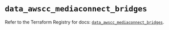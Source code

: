 # `data_awscc_mediaconnect_bridges`

Refer to the Terraform Registry for docs: [`data_awscc_mediaconnect_bridges`](https://registry.terraform.io/providers/hashicorp/awscc/0.70.0/docs/data-sources/mediaconnect_bridges).

